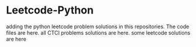# Leetcode-Python
adding the python leetcode problem solutions in this repositories. 
The code files are here.
all CTCI problems solutions are here.
some leetcode solutions are here































































































































































































































































































































































































































































